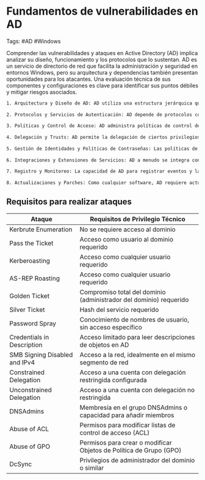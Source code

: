 # Fundamentos de vulnerabilidades en AD

Tags: #AD #Windows 

Comprender las vulnerabilidades y ataques en Active Directory (AD) implica analizar su diseño, funcionamiento y los protocolos que lo sustentan. AD es un servicio de directorio de red que facilita la administración y seguridad en entornos Windows, pero su arquitectura y dependencias también presentan oportunidades para los atacantes. Una evaluación técnica de sus componentes y configuraciones es clave para identificar sus puntos débiles y mitigar riesgos asociados.

```bash 
1. Arquitectura y Diseño de AD: AD utiliza una estructura jerárquica que incluye elementos como dominios, árboles y bosques. Esta estructura, aunque eficiente para la gestión, puede presentar puntos de fallo únicos y caminos de propagación para ataques si no se configura o se mantiene adecuadamente.
    
2. Protocolos y Servicios de Autenticación: AD depende de protocolos como Kerberos y NTLM para la autenticación y autorización. Estos protocolos, aunque robustos, tienen características inherentes que pueden ser explotadas si no se gestionan correctamente (como la reutilización de tickets o hashes de autenticación).
    
3. Políticas y Control de Acceso: AD administra políticas de control de acceso y permisos a través de listas de control de acceso (ACL). Una configuración inadecuada de estas políticas puede permitir a los atacantes elevar privilegios o acceder a recursos restringidos.
    
4. Delegación y Trusts: AD permite la delegación de ciertos privilegios y la creación de relaciones de confianza entre diferentes dominios y bosques. Estas características, si se configuran incorrectamente, pueden ser abusadas para escalar privilegios o para movimientos laterales en la red.
    
5. Gestión de Identidades y Políticas de Contraseñas: Las políticas de contraseñas y la gestión de identidades en AD son cruciales para la seguridad. Las contraseñas débiles o las cuentas de usuario mal gestionadas pueden ser vectores de ataque.
    
6. Integraciones y Extensiones de Servicios: AD a menudo se integra con otras aplicaciones y servicios, lo que puede introducir vulnerabilidades adicionales, especialmente si estas integraciones no se manejan con principios de seguridad adecuados.
    
7. Registro y Monitoreo: La capacidad de AD para registrar eventos y la eficacia con la que se monitorean estos registros juegan un papel crucial en la detección de actividades sospechosas. Una supervisión insuficiente puede permitir que las actividades maliciosas pasen desapercibidas.
    
8. Actualizaciones y Parches: Como cualquier software, AD requiere actualizaciones regulares y parches para abordar nuevas vulnerabilidades descubiertas. La falta de un mantenimiento regular puede dejar sistemas expuestos a ataques conocidos.
```

## Requisitos para realizar ataques

| Ataque                        | Requisitos de Privilegio Técnico                                   |
| ----------------------------- | ------------------------------------------------------------------ |
| Kerbrute Enumeration          | No se requiere acceso al dominio                                   |
| Pass the Ticket               | Acceso como usuario al dominio requerido                           |
| Kerberoasting                 | Acceso como cualquier usuario requerido                            |
| AS-REP Roasting               | Acceso como cualquier usuario requerido                            |
| Golden Ticket                 | Compromiso total del dominio (administrador del dominio) requerido |
| Silver Ticket                 | Hash del servicio requerido                                        |
| Password Spray                | Conocimiento de nombres de usuario, sin acceso específico          |
| Credentials in Description    | Acceso limitado para leer descripciones de objetos en AD           |
| SMB Signing Disabled and IPv4 | Acceso a la red, idealmente en el mismo segmento de red            |
| Constrained Delegation        | Acceso a una cuenta con delegación restringida configurada         |
| Unconstrained Delegation      | Acceso a una cuenta con delegación no restringida                  |
| DNSAdmins                     | Membresía en el grupo DNSAdmins o capacidad para añadir miembros   |
| Abuse of ACL                  | Permisos para modificar listas de control de acceso (ACL)          |
| Abuse of GPO                  | Permisos para crear o modificar Objetos de Política de Grupo (GPO) |
| DcSync                        | Privilegios de administrador del dominio o similar                 |
